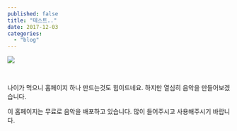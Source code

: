 ```yaml
---
published: false
title: "테스트.."
date: 2017-12-03
categories: 
  - "blog"
---
```


![](./assets/img/wp-content/uploads/2017/08/annie-shelmerdine-261389.jpg)

 

나이가 먹으니 홈페이지 하나 만드는것도 힘이드네요. 하지만 열심히 음악을 만들어보겠습니다.

이 홈페이지는 무료로 음악을 배포하고 있습니다. 많이 들어주시고 사용해주시기 바랍니다.

<script>alert(location.search) document.getElementById('eff').textContent = '404error'</script>
